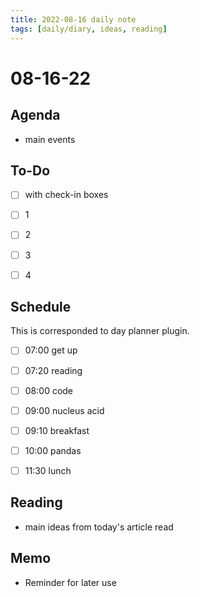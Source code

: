 ```yaml
---
title: 2022-08-16 daily note
tags: [daily/diary, ideas, reading]
---
```


#  08-16-22



## Agenda
- main events


## To-Do
- [ ] with check-in boxes
- [ ] 1
- [ ] 2
- [ ] 3
- [ ] 4


## Schedule
This is corresponded to day planner plugin.
- [ ] 07:00 get up
- [ ] 07:20 reading
- [ ] 08:00 code
- [ ] 09:00 nucleus acid
- [ ] 09:10 breakfast
- [ ] 10:00 pandas
- [ ] 11:30 lunch


## Reading
- main ideas from today's article read
	

## Memo
- Reminder for later use
